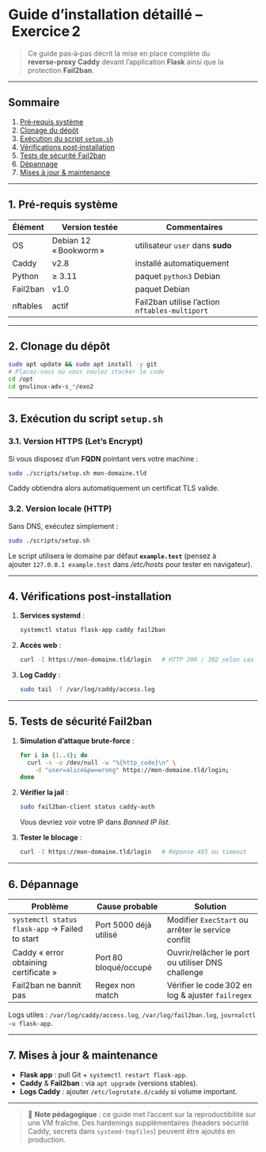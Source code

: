 # Guide d’installation détaillé – Exercice 2

> Ce guide pas‑à‑pas décrit la mise en place complète du **reverse‑proxy Caddy** devant l’application **Flask** ainsi que la protection **Fail2ban**.

---

## Sommaire

1. [Pré‑requis système](#pré--requis-système)
2. [Clonage du dépôt](#clonage-du-dépôt)
3. [Exécution du script `setup.sh`](#exécution-du-script-setupsh)
4. [Vérifications post‑installation](#vérifications-post--installation)
5. [Tests de sécurité Fail2ban](#tests-de-sécurité-fail2ban)
6. [Dépannage](#dépannage)
7. [Mises à jour & maintenance](#mises-à-jour--maintenance)

---

## 1. Pré‑requis système

| Élément  | Version testée         | Commentaires                                   |
| -------- | ---------------------- | ---------------------------------------------- |
| OS       | Debian 12 « Bookworm » | utilisateur `user` dans **sudo**               |
| Caddy    | v2.8                   | installé automatiquement                       |
| Python   | ≥ 3.11                 | paquet `python3` Debian                        |
| Fail2ban | v1.0                   | paquet Debian                                  |
| nftables | actif                  | Fail2ban utilise l’action `nftables-multiport` |


---

## 2. Clonage du dépôt

```bash
sudo apt update && sudo apt install -y git
# Placez‑vous où vous voulez stocker le code
cd /opt
cd gnulinux-adv-s_*/exo2
```


---

## 3. Exécution du script `setup.sh`

### 3.1. Version HTTPS (Let’s Encrypt)

Si vous disposez d’un **FQDN** pointant vers votre machine :

```bash
sudo ./scripts/setup.sh mon‑domaine.tld
```

Caddy obtiendra alors automatiquement un certificat TLS valide.

### 3.2. Version locale (HTTP)

Sans DNS, exécutez simplement :

```bash
sudo ./scripts/setup.sh
```

Le script utilisera le domaine par défaut **`example.test`** (pensez à ajouter `127.0.0.1 example.test` dans */etc/hosts* pour tester en navigateur).

---

## 4. Vérifications post‑installation

1. **Services systemd** :

   ```bash
   systemctl status flask-app caddy fail2ban
   ```
2. **Accès web** :

   ```bash
   curl -I https://mon‑domaine.tld/login   # HTTP 200 / 302 selon cas
   ```
3. **Log Caddy** :

   ```bash
   sudo tail -f /var/log/caddy/access.log
   ```

---

## 5. Tests de sécurité Fail2ban

1. **Simulation d’attaque brute‑force** :

   ```bash
   for i in {1..4}; do
     curl -s -o /dev/null -w "%{http_code}\n" \
       -d "user=alice&pw=wrong" https://mon‑domaine.tld/login;
   done
   ```
2. **Vérifier la jail** :

   ```bash
   sudo fail2ban-client status caddy-auth
   ```

   Vous devriez voir votre IP dans *Banned IP list*.
3. **Tester le blocage** :

   ```bash
   curl -I https://mon‑domaine.tld/login   # Réponse 403 ou timeout
   ```

---

## 6. Dépannage

| Problème                                        | Cause probable         | Solution                                           |
| ----------------------------------------------- | ---------------------- | -------------------------------------------------- |
| `systemctl status flask-app` -> Failed to start | Port 5000 déjà utilisé | Modifier `ExecStart` ou arrêter le service conflit |
| Caddy « error obtaining certificate »           | Port 80 bloqué/occupé  | Ouvrir/relâcher le port ou utiliser DNS challenge  |
| Fail2ban ne bannit pas                          | Regex non match        | Vérifier le code 302 en log & ajuster `failregex`  |

Logs utiles : `/var/log/caddy/access.log`, `/var/log/fail2ban.log`, `journalctl -u flask-app`.

---

## 7. Mises à jour & maintenance

* **Flask app** : pull Git + `systemctl restart flask-app`.
* **Caddy** & **Fail2ban** : via `apt upgrade` (versions stables).
* **Logs Caddy** : ajouter `/etc/logrotate.d/caddy` si volume important.

---

> 📝 **Note pédagogique** : ce guide met l’accent sur la reproductibilité sur une VM fraîche.
> Des hardenings supplémentaires (headers sécurité Caddy, secrets dans `systemd‑tmpfiles`) peuvent être ajoutés en production.

